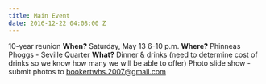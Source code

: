 ```yaml
---
title: Main Event
date: 2016-12-22 04:08:00 Z
---
```


10-year reunion
**When?**
Saturday, May 13
6-10 p.m.
**Where?**
Phinneas Phoggs - Seville Quarter
**What?**
Dinner & drinks (need to determine cost of drinks so we know how many we will be able to offer)
Photo slide show - submit photos to bookertwhs.2007@gmail.com
